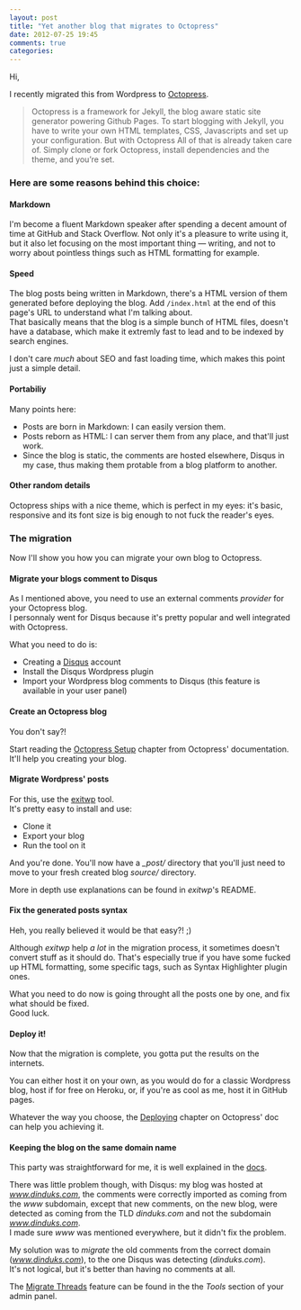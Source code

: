 ```yaml
---
layout: post
title: "Yet another blog that migrates to Octopress"
date: 2012-07-25 19:45
comments: true
categories:
---
```


Hi,

I recently migrated this from Wordpress to [Octopress](http://octopress.org/).

> Octopress is a framework for Jekyll, the blog aware static site generator
powering Github Pages. To start blogging with Jekyll, you have to write your own
HTML templates, CSS, Javascripts and set up your configuration. But with Octopress
All of that is already taken care of. Simply clone or fork Octopress,
install dependencies and the theme, and you’re set.

### Here are some reasons behind this choice:

#### Markdown
I'm become a fluent Markdown speaker after spending a decent amount of time at
GitHub and Stack Overflow. Not only it's a pleasure to write using it, but it also
let focusing on the most important thing — writing, and not to worry about pointless
things such as HTML formatting for example.

#### Speed
The blog posts being written in Markdown, there's a HTML version of them generated
before deploying the blog. Add `/index.html` at the end of this page's URL to
understand what I'm talking about.  
That basically means that the blog is a simple bunch of HTML files, doesn't have a
database, which make it extremly fast to lead and to be indexed by search engines.

I don't care *much* about SEO and fast loading time, which makes this point just a
simple detail.

#### Portabiliy
Many points here:

* Posts are born in Markdown: I can easily version them.
* Posts reborn as HTML: I can server them from any place, and that'll just work.
* Since the blog is static, the comments are hosted elsewhere, Disqus in my case,
thus making them protable from a blog platform to another.

#### Other random details
Octopress ships with a nice theme, which is perfect in my eyes: it's basic,
responsive and its font size is big enough to not fuck the reader's eyes.

### The migration
Now I'll show you how you can migrate your own blog to Octopress.

#### Migrate your blogs comment to Disqus
As I mentioned above, you need to use an external comments *provider* for your
Octopress blog.  
I personnaly went for Disqus because it's pretty popular and well integrated
with Octopress.

What you need to do is:

* Creating a [Disqus](http://octopress.org/docs/deploying/) account
* Install the Disqus Wordpress plugin
* Import your Wordpress blog comments to Disqus (this feature is available in your
user panel)

#### Create an Octopress blog
You don't say?!  

Start reading the [Octopress Setup](http://octopress.org/docs/setup/) chapter from
Octopress' documentation. It'll help you creating your blog.

#### Migrate Wordpress' posts
For this, use the [exitwp](https://github.com/thomasf/exitwp) tool.  
It's pretty easy to install and use:

* Clone it
* Export your blog
* Run the tool on it

And you're done. You'll now have a *\_post/* directory that you'll just need to move
to your fresh created blog *source/* directory.

More in depth use explanations can be found in *exitwp*'s README.

#### Fix the generated posts syntax
Heh, you really believed it would be that easy?! ;)

Although *exitwp* help *a lot* in the migration process, it sometimes doesn't
convert stuff as it should do. That's especially true if you have some fucked up
HTML formatting, some specific tags, such as Syntax Highlighter plugin ones.

What you need to do now is going throught all the posts one by one, and fix what
should be fixed.  
Good luck.

#### Deploy it!
Now that the migration is complete, you gotta put the results on the internets.

You can either host it on your own, as you would do for a classic Wordpress blog,
host if for free on Heroku, or, if you're as cool as me, host it in GitHub pages.

Whatever the way you choose, the [Deploying](http://octopress.org/docs/deploying/)
chapter on Octopress' doc can help you achieving it.

#### Keeping the blog on the same domain name
This party was straightforward for me, it is well explained in the
[docs](http://octopress.org/docs/deploying/github/#custom_domains).  

There was little problem though, with Disqus: my blog was hosted at *www.dinduks.com*,
the comments were correctly imported as coming from the *www* subdomain, except that
new comments, on the new blog, were detected as coming from the TLD *dinduks.com*
and not the subdomain *www.dinduks.com*.  
I made sure *www* was mentioned everywhere, but it didn't fix the problem.

My solution was to *migrate* the old comments from the correct domain
(*www.dinduks.com*), to the one Disqus was detecting (*dinduks.com*).  
It's not logical, but it's better than having no comments at all.

The [Migrate Threads](disqus.com/admin/tools/migrate/) feature can be found in the
the *Tools* section of your admin panel.

